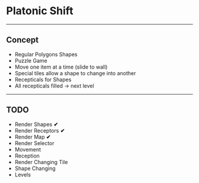 # Platonic Shift
---
## Concept
* Regular Polygons Shapes
* Puzzle Game
* Move one item at a time (slide to wall)
* Special tiles allow a shape to change into another
* Recepticals for Shapes
* All recepticals filled -> next level
---
## TODO
* Render Shapes __✔__
* Render Receptors __✔__
* Render Map __✔__
* Render Selector
* Movement
* Reception
* Render Changing Tile
* Shape Changing
* Levels

